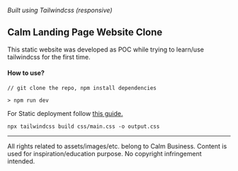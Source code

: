 _Built using Tailwindcss (responsive)_

## Calm Landing Page Website Clone

This static website was developed as POC while trying to learn/use tailwindcss for the first time.

#### How to use?

```
// git clone the repo, npm install dependencies

> npm run dev

```

For Static deployment follow [this guide.](https://medium.com/geekculture/how-to-use-tailwind-css-on-static-html-with-bonus-at-the-end-679abccc3a34)

```
npx tailwindcss build css/main.css -o output.css
```

---

All rights related to assets/images/etc. belong to Calm Business. Content is used for inspiration/education purpose. No copyright infringement intended.
